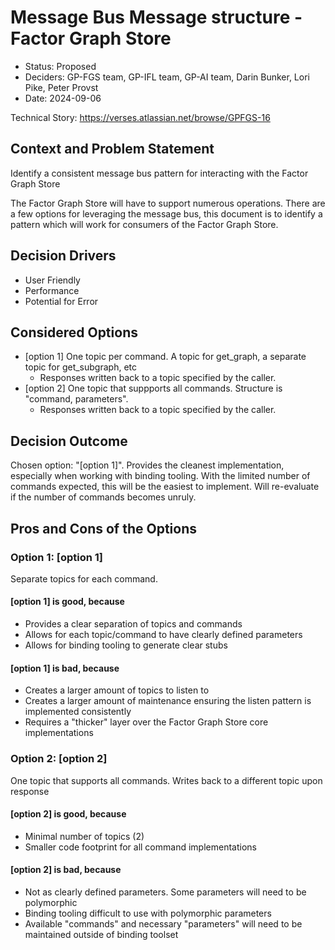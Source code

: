 # Message Bus Message structure - Factor Graph Store

* Status: Proposed
* Deciders: GP-FGS team, GP-IFL team, GP-AI team, Darin Bunker, Lori Pike, Peter Provst
* Date: 2024-09-06

Technical Story: https://verses.atlassian.net/browse/GPFGS-16

## Context and Problem Statement

Identify a consistent message bus pattern for interacting with the Factor Graph Store

The Factor Graph Store will have to support numerous operations.   There are a few options for leveraging the message bus, this document is to identify a pattern which will work for consumers of the Factor Graph Store.

## Decision Drivers <!-- optional -->

* User Friendly
* Performance
* Potential for Error

## Considered Options

* [option 1] One topic per command.  A topic for get_graph, a separate topic for get_subgraph, etc
    * Responses written back to a topic specified by the caller.
* [option 2] One topic that suppports all commands.  Structure is "command, parameters".  
    * Responses written back to a topic specified by the caller.

## Decision Outcome

Chosen option: "[option 1]".  Provides the cleanest implementation, especially when working with binding tooling.  With the limited number of commands expected, this will be the easiest to implement.  Will re-evaluate if the number of commands becomes unruly.  


## Pros and Cons of the Options <!-- optional -->

### Option 1: [option 1]

Separate topics for each command. 

#### [option 1] is good, because
* Provides a clear separation of topics and commands
* Allows for each topic/command to have clearly defined parameters
* Allows for binding tooling to generate clear stubs 


#### [option 1] is bad, because
* Creates a larger amount of topics to listen to
* Creates a larger amount of maintenance ensuring the listen pattern is implemented consistently
* Requires a "thicker" layer over the Factor Graph Store core implementations

### Option 2: [option 2]

One topic that supports all commands. Writes back to a different topic upon response

#### [option 2] is good, because
* Minimal number of topics (2)
* Smaller code footprint for all command implementations

#### [option 2] is bad, because
* Not as clearly defined parameters.  Some parameters will need to be polymorphic
* Binding tooling difficult to use with polymorphic parameters
* Available "commands" and necessary "parameters" will need to be maintained outside of binding toolset

